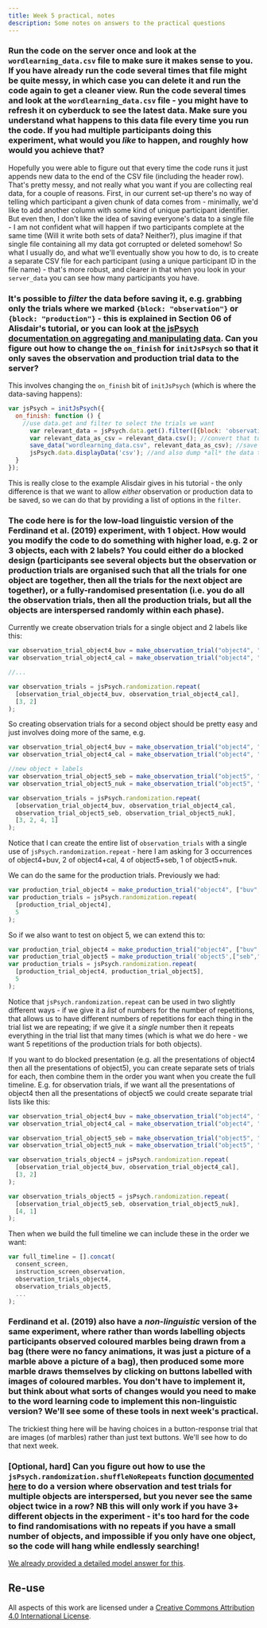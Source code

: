 ```yaml
---
title: Week 5 practical, notes
description: Some notes on answers to the practical questions
---
```


### Run the code on the server once and look at the `wordlearning_data.csv` file to make sure it makes sense to you. If you have already run the code several times that file might be quite messy, in which case you can delete it and run the code again to get a cleaner view. Run the code several times and look at the `wordlearning_data.csv` file - you might have to refresh it on cyberduck to see the latest data. Make sure you understand what happens to this data file every time you run the code. If you had multiple participants doing this experiment, what would you *like* to happen, and roughly how would you achieve that?

Hopefully you were able to figure out that every time the code runs it just appends new data to the end of the CSV file (including the header row). That's pretty messy, and not really what you want if you are collecting real data, for a couple of reasons. First, in our current set-up there's no way of telling which participant a given chunk of data comes from - minimally, we'd like to add another column with some kind of unique participant identifier. But even then, I don't like the idea of saving everyone's data to a single file - I am not confident what will happen if two participants complete at the same time (Will it write both sets of data? Neither?), plus imagine if that single file containing all my data got corrupted or deleted somehow! So what I usually do, and what we'll eventually show you how to do, is to create a separate CSV file for each participant (using a unique participant ID in the file name) - that's more robust, and clearer in that when you look in your `server_data` you can see how many participants you have.

### It's possible to *filter* the data before saving it, e.g. grabbing only the trials where we marked `{block: "observation"}` or `{block: "production"}` - this is explained in Section 06 of Alisdair's tutorial, or you can look at [the jsPsych documentation on aggregating and manipulating data](https://www.jspsych.org/v8/overview/data/#aggregating-and-manipulating-jspsych-data). Can you figure out how to change the `on_finish` for `initJsPsych` so that it only saves the observation and production trial data to the server?

This involves changing the `on_finish` bit of `initJsPsych` (which is where the data-saving happens):

```js
var jsPsych = initJsPsych({
  on_finish: function () {
    //use data.get and filter to select the trials we want
      var relevant_data = jsPsych.data.get().filter([{block: 'observation'}, {block:'production'}]);
      var relevant_data_as_csv = relevant_data.csv(); //convert that to a csv file
      save_data("wordlearning_data.csv", relevant_data_as_csv); //save it
      jsPsych.data.displayData('csv'); //and also dump *all* the data to screen
  }
});
```

This is really close to the example Alisdair gives in his tutorial - the only difference is that we want to allow *either* observation or production data to be saved, so we can do that by providing a list of options in the `filter`.

### The code here is for the low-load linguistic version of the Ferdinand et al. (2019) experiment, with 1 object. How would you modify the code to do something with higher load, e.g. 2 or 3 objects, each with 2 labels? You could either do a blocked design (participants see several objects but the observation or production trials are organised such that all the trials for one object are together, then all the trials for the next object are together), or a fully-randomised presentation (i.e. you do all the observation trials, then all the production trials, but all the objects are interspersed randomly within each phase).

Currently we create observation trials for a single object and 2 labels like this:

```js
var observation_trial_object4_buv = make_observation_trial("object4", "buv");
var observation_trial_object4_cal = make_observation_trial("object4", "cal");

//... 

var observation_trials = jsPsych.randomization.repeat(
  [observation_trial_object4_buv, observation_trial_object4_cal],
  [3, 2]
);
```

So creating observation trials for a second object should be pretty easy and just involves doing more of the same, e.g. 

```js
var observation_trial_object4_buv = make_observation_trial("object4", "buv");
var observation_trial_object4_cal = make_observation_trial("object4", "cal");

//new object + labels
var observation_trial_object5_seb = make_observation_trial("object5", "seb");
var observation_trial_object5_nuk = make_observation_trial("object5", "nuk");

var observation_trials = jsPsych.randomization.repeat(
  [observation_trial_object4_buv, observation_trial_object4_cal,
  observation_trial_object5_seb, observation_trial_object5_nuk],
  [3, 2, 4, 1]
);
```

Notice that I can create the entire list of `observation_trials` with a single use of
`jsPsych.randomization.repeat` - here I am asking for 3 occurrences of object4+buv, 2 of object4+cal, 4 of object5+seb, 1 of object5+nuk.

We can do the same for the production trials. Previously we had:

```js
var production_trial_object4 = make_production_trial("object4", ["buv", "cal"]);
var production_trials = jsPsych.randomization.repeat(
  [production_trial_object4],
  5
);
```

So if we also want to test on object 5, we can extend this to:

```js
var production_trial_object4 = make_production_trial("object4", ["buv", "cal"]);
var production_trial_object5 = make_production_trial('object5',["seb","nuk"]);
var production_trials = jsPsych.randomization.repeat(
  [production_trial_object4, production_trial_object5],
  5
);
```

Notice that `jsPsych.randomization.repeat` can be used in two slightly different ways - if we give it a *list* of numbers for the number of repetitions, that allows us to have different numbers of repetitions for each thing in the trial list we are repeating; if we give it a *single* number then it repeats everything in the trial list that many times (which is what we do here - we want 5 repetitions of the production trials for both objects). 

If you want to do blocked presentation (e.g. all the presentations of object4 then all the presentations of object5), you can create separate sets of trials for each, then combine them in the order you want when you create the full timeline. E.g. for observation trials, if we want all the presentations of object4 then all the presentations of object5 we could create separate trial lists like this:

```js
var observation_trial_object4_buv = make_observation_trial("object4", "buv");
var observation_trial_object4_cal = make_observation_trial("object4", "cal");

var observation_trial_object5_seb = make_observation_trial("object5", "seb");
var observation_trial_object5_nuk = make_observation_trial("object5", "nuk");

var observation_trials_object4 = jsPsych.randomization.repeat(
  [observation_trial_object4_buv, observation_trial_object4_cal],
  [3, 2]
);

var observation_trials_object5 = jsPsych.randomization.repeat(
  [observation_trial_object5_seb, observation_trial_object5_nuk],
  [4, 1]
);
```

Then when we build the full timeline we can include these in the order we want:

```js
var full_timeline = [].concat(
  consent_screen,
  instruction_screen_observation,
  observation_trials_object4,
  observation_trials_object5,
  ...
);
```

### Ferdinand et al. (2019) also have a *non-linguistic* version of the same experiment, where rather than words labelling objects participants observed coloured marbles being drawn from a bag (there were no fancy animations, it was just a picture of a marble above a picture of a bag), then produced some more marble draws themselves by clicking on buttons labelled with images of coloured marbles. You don't have to implement it, but think about what sorts of changes would you need to make to the word learning code to implement this non-linguistic version? We'll see some of these tools in next week's practical.

The trickiest thing here will be having choices in a button-response trial that are images (of marbles) rather than just text buttons. We'll see how to do that next week.

### [Optional, hard] Can you figure out how to use the `jsPsych.randomization.shuffleNoRepeats` function [documented here](https://www.jspsych.org/v8/reference/jspsych-randomization/#jspsychrandomizationshufflenorepeats) to do a version where observation and test trials for multiple objects are interspersed, but you never see the same object twice in a row? NB this will only work if you have 3+ different objects in the experiment - it's too hard for the code to find randomisations with no repeats if you have a small number of objects, and impossible if you only have one object, so the code will hang while  endlessly searching! 

[We already provided a detailed model answer for this](oels_practical_wk5_norepeat.md).


## Re-use

All aspects of this work are licensed under a [Creative Commons Attribution 4.0 International License](http://creativecommons.org/licenses/by/4.0/).
